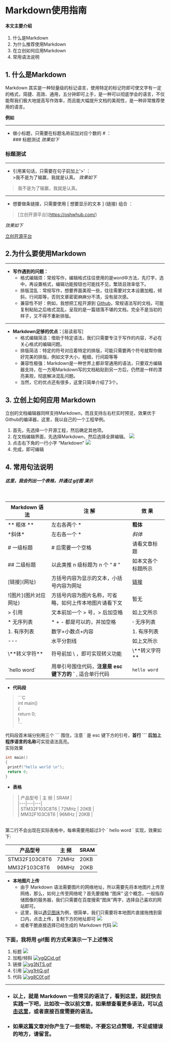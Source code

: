 # Markdown使用指南
#### 本文主要介绍
1. 什么是Markdown
2. 为什么推荐使用Markdown
3. 在立创如何应用Markdown
4. 常用语法说明

## 1. 什么是Markdown
 Markdown 其实是一种轻量级的标记语言，使用特定的标记符即可使文字有一定的格式，简捷、高效、通用，五分钟即可上手，是一种可以彻底学会的语言，不仅能帮我们极大地提高写作效率，而且能大幅提升文档的美观性，是一种非常推荐使用的语言。

 **例如**

---
* 做小标题，只需要在标题名称前加对应个数的 \# ：<br>
 \### 标题测试
*效果如下*
### 标题测试
---
* 引用某句话，只需要在句子前加上\'\>' ： <br>
\>我不是为了输赢，我就是认真。
*效果如下*
>我不是为了输赢，我就是认真。
---
* 想要做条链接，只需要使用 [ 想要显示的文本 ] (链接)  组合 ：
> \[立创开源平台](https://oshwhub.com/)

*效果如下* 

[立创开源平台](https://oshwhub.com/)


## 2.为什么要使用Markdown
---
* **写作遇到的问题：**  
  * 格式编辑烦：常规写作，编辑格式往往使用的是word中方法，先打字，选中，再设置格式，编辑功能按钮也可能找不见，繁琐且效率低下。
  * 排版混乱：常规写作，想要界面美观一些，往往需要对文本设置加粗，倾斜，行间距等，否则文章密密麻麻分不清，没有层次感。
  * 兼容性不好：例如，我想把工程开源到 [Github](https://github.com/)，常规语法写的文档，可能复制粘贴之后格式混乱，呈现的是一篇错落不堪的文档，完全不是当初的样子，又不得不重新排版。
---
* **Markdown足够的优点：**[易读易写]
  * 格式编辑简洁：借助于特定语法，我们只需要专注于写作的内容，不必在关心格式的编辑问题。
  * 排版简洁：特定的符号对应着特定的排版，可能只需要两个符号就帮你做好完美的排版，例如文字大小，粗细，行间距等等
  * 兼容性极强：Markdown是一种世界上都非常通用的语法，只要双方编辑器支持，在一方用Markdown写的文档粘贴到另一方后，仍然是一样的漂亮美观，彻底解决混乱问题。
  * 当然，它的优点还有很多，这里只简单介绍了3个。

## 3. 立创上如何应用 Markdown
立创的文档编辑器同样支持Markdown，而且支持左右栏实时预览，效果优于Github的编译器，这里，我以自己的一个工程举例。
1. 首先，先选择一个开源工程，然后确定其他项。
2. 在文档编辑界面，先选择Markdown，然后选择全屏编辑。
![](https://www.hualigs.cn/image/602b7341b5920.jpg)
3. 点击右下角的一行小字 “Markdown”
![](https://www.hualigs.cn/image/602b7366d737e.jpg)
4. 完成，即可编辑
## 4. 常用句法说明
##### 这里，我会列出一个表格，并通过 gif图 演示
<br>

| Markdown 语 法 | 注 解 | 效 果 |
| --- | --- | --- |
| \** 粗体 ** | 左右各两个 *    |**粗体**|
| \*斜体* | 左右各一个 \*| *斜体*|
|\# 一级标题| # 后需要一个空格| 请看文章标题|
| \## 二级标题|以此类推 n 级标题为 n 个 “ # ” |如本文各个标题所示|
|   \[链接](网址)|    方括号内容为显示的文本，小括号内容为网址   |[链接](https://baike.baidu.com/item/%E9%93%BE%E6%8E%A5/2665501)|
| !\[图片](图片对应网址)  |   方括号内容为图片名称，可省略，如何上传本地图片请看下文 |暂无|
|\> 引用|文本前加一个 > 号，> 后加空格| 如上文所示 |
|* 无序列表|* + - 都是可以的，并加空格|  **·** 无序列表   |
|1. 有序列表|数字+小数点+内容|1. 有序列表|
|---|水平分割线| 如上文所示|
|\\\*\*转义字符**|符号前加 \ ，即可实现转义功能 |\\\*\*转义字符**|
| \`hello word\` |用单引号围住代码，**注意是 esc 键下方的 \`** , 适合单行代码| `hello word` |
* **代码段**<br>
>\```C<br>
int main()<br>
{<br>
return 0;<br>
}<br>
\```<br>

代码段首末端分别用三个 \``` 围住，注意 ` 是 esc 键下方的引号，**首行 ``` 后加上程序语言的名称**可实现语法高亮。<br>
实际效果<br>
```C
int main()
{
 printf("hello world \n");
 return 0;
}
```
* **表格**
> \| 产品型号 | 主 频 | SRAM |<br>
\|---|---|---|<br>
\| STM32F103C8T6 | 72MHz | 20KB |<br>
\| MM32F103C8T6  | 96MHz | 20KB |<br>

<br>
第二行不会出现在实际表格中，每串需要用超过3个 ` hello word ` 实现，效果如下:<br>

| 产品型号 | 主 频 | SRAM |
| --- | --- | --- |
| STM32F103C8T6 | 72MHz | 20KB |
| MM32F103C8T6  | 96MHz | 20KB |
* **本地图片上传**
  * 由于 Markdown 语法需要图片的网络地址，所以需要先将本地图片上传至网络，那么，如何上传至网络呢？首先要接触 “图床” 这个概念，一般指存储图像的服务器，我们只需要在百度搜索“图床”两字，选择自己喜欢的网站即可。
  * 这里，我以[遇见图床](https://www.hualigs.cn/)为例，很简单，我们只需要将本地图片直接拖拽到窗口内，点击上传，复制下方的地址即可
![](https://www.hualigs.cn/image/602be62ddabc6.jpg)
  * 或者干脆直接选择已经生成的 Markdown 代码
![](https://www.hualigs.cn/image/602be62ddab8e.jpg)
### 下面，我将用 gif图 的方式来演示一下上述情况
1. 标题
![](https://www.hualigs.cn/image/602bea6b44952.jpg)
2. 加粗/倾斜
[![ygQCid.gif](https://s3.ax1x.com/2021/02/17/ygQCid.gif)](https://imgchr.com/i/ygQCid)
3. 链接
[![yg3NTS.gif](https://s3.ax1x.com/2021/02/17/yg3NTS.gif)](https://imgchr.com/i/yg3NTS)
4. 引用
[![yg1HiQ.gif](https://s3.ax1x.com/2021/02/17/yg1HiQ.gif)](https://imgchr.com/i/yg1HiQ)
5. 代码
[![yg8C0f.gif](https://s3.ax1x.com/2021/02/17/yg8C0f.gif)](https://imgchr.com/i/yg8C0f)
---
* ### 以上，就是 Markdown 一些常见的语法了，看到这里，就赶快去实践一下吧，比如改一改以前文章，如果想查看更多语法，可以[点击这里](https://www.zybuluo.com/static/editor/cmd-manual.html)，或者直接百度需要的语法。
* ### 如果这篇文章对你产生了一些帮助，不要忘记点赞哦，不足或错误的地方，请留言。
